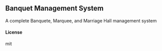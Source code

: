 ## Banquet Management System

A complete Banquete, Marquee, and Marriage Hall management system

#### License

mit